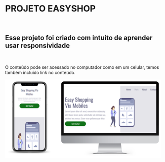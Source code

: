 <h1>PROJETO EASYSHOP</h1>
<br>
<h2>Esse projeto foi criado com intuíto de aprender usar responsividade</h2>
<br>
<p>O conteúdo pode ser acessado no computador como em um celular, temos também incluído link no conteúdo.</p>

<img  width="750px" display="inline-block" src="./assets/Display-Easyshop.png"/>


